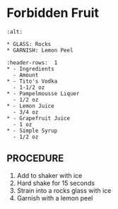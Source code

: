 # Forbidden Fruit

```{image} ../../images/
:alt: 
```

```{note}
* GLASS: Rocks
* GARNISH: Lemon Peel
```

```{list-table}
:header-rows:  1
* - Ingredients
  - Amount
* - Tito's Vodka
  - 1-1/2 oz
* - Pampelmousse Liquer
  - 1/2 oz
* - Lemon Juice
  - 3/4 oz
* - Grapefruit Juice
  - 1 oz
* - Simple Syrup
  - 1/2 oz
```

## PROCEDURE
1. Add to shaker with ice
2. Hard shake for 15 seconds
3. Strain into a rocks glass with ice
4. Garnish with a lemon peel


